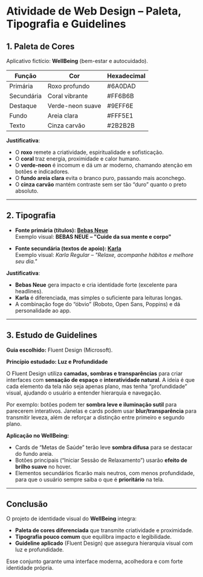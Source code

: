 # Atividade de Web Design – Paleta, Tipografia e Guidelines  

## 1. Paleta de Cores  

Aplicativo fictício: **WellBeing** (bem-estar e autocuidado).  

| Função        | Cor | Hexadecimal |
|---------------|-----|-------------|
| Primária      | Roxo profundo | #6A0DAD |
| Secundária    | Coral vibrante | #FF6B6B |
| Destaque      | Verde-neon suave | #9EFF6E |
| Fundo         | Areia clara | #FFF5E1 |
| Texto         | Cinza carvão | #2B2B2B |

**Justificativa**:  
- O **roxo** remete a criatividade, espiritualidade e sofisticação.  
- O **coral** traz energia, proximidade e calor humano.  
- O **verde-neon** é incomum e dá um ar moderno, chamando atenção em botões e indicadores.  
- O **fundo areia clara** evita o branco puro, passando mais aconchego.  
- O **cinza carvão** mantém contraste sem ser tão “duro” quanto o preto absoluto.  

---

## 2. Tipografia  

- **Fonte primária (títulos): [Bebas Neue](https://fonts.google.com/specimen/Bebas+Neue)**  
Exemplo visual: **BEBAS NEUE – "Cuide da sua mente e corpo"**  

- **Fonte secundária (textos de apoio): [Karla](https://fonts.google.com/specimen/Karla)**  
Exemplo visual: *Karla Regular – "Relaxe, acompanhe hábitos e melhore seu dia."*  

**Justificativa**:  
- **Bebas Neue** gera impacto e cria identidade forte (excelente para headlines).  
- **Karla** é diferenciada, mas simples o suficiente para leituras longas.  
- A combinação foge do “óbvio” (Roboto, Open Sans, Poppins) e dá personalidade ao app.  

---

## 3. Estudo de Guidelines  

**Guia escolhido:** Fluent Design (Microsoft).  

**Princípio estudado: Luz e Profundidade**  

O Fluent Design utiliza **camadas, sombras e transparências** para criar interfaces com **sensação de espaço** e **interatividade natural**. A ideia é que cada elemento da tela não seja apenas plano, mas tenha “profundidade” visual, ajudando o usuário a entender hierarquia e navegação.  

Por exemplo: botões podem ter **sombra leve e iluminação sutil** para parecerem interativos. Janelas e cards podem usar **blur/transparência** para transmitir leveza, além de reforçar a distinção entre primeiro e segundo plano.  

**Aplicação no WellBeing:**  
- Cards de “Metas de Saúde” terão leve **sombra difusa** para se destacar do fundo areia.  
- Botões principais (“Iniciar Sessão de Relaxamento”) usarão **efeito de brilho suave** no hover.  
- Elementos secundários ficarão mais neutros, com menos profundidade, para que o usuário sempre saiba o que é **prioritário** na tela.  

---

## Conclusão  

O projeto de identidade visual do **WellBeing** integra:  
- **Paleta de cores diferenciada** que transmite criatividade e proximidade.  
- **Tipografia pouco comum** que equilibra impacto e legibilidade.  
- **Guideline aplicado** (Fluent Design) que assegura hierarquia visual com luz e profundidade.  

Esse conjunto garante uma interface moderna, acolhedora e com forte identidade própria.  
